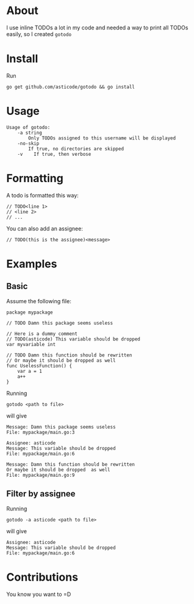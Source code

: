 # About

I use inline TODOs a lot in my code and needed a way to print all TODOs easily, so I created `gotodo`

# Install

Run 

    go get github.com/asticode/gotodo && go install
    
# Usage

    Usage of gotodo:
        -a string
            Only TODOs assigned to this username will be displayed
        -no-skip
            If true, no directories are skipped
        -v    If true, then verbose
        
# Formatting

A todo is formatted this way:

    // TODO<line 1>
    // <line 2>
    // ...
       
You can also add an assignee:

    // TODO(this is the assignee)<message>
        
# Examples
## Basic

Assume the following file:

    package mypackage
    
    // TODO Damn this package seems useless
    
    // Here is a dummy comment
    // TODO(asticode) This variable should be dropped
    var myvariable int
    
    // TODO Damn this function should be rewritten
    // Or maybe it should be dropped as well
    func UselessFunction() {
    	var a = 1
    	a++
    }
    
Running

    gotodo <path to file>
    
will give

    Message: Damn this package seems useless
    File: mypackage/main.go:3
    
    Assignee: asticode
    Message: This variable should be dropped
    File: mypackage/main.go:6
    
    Message: Damn this function should be rewritten
    Or maybe it should be dropped  as well
    File: mypackage/main.go:9
    
## Filter by assignee

Running

    gotodo -a asticode <path to file>
    
will give

    Assignee: asticode
    Message: This variable should be dropped
    File: mypackage/main.go:6
    
# Contributions

You know you want to =D